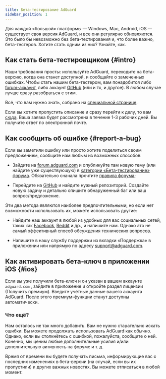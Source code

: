 ```yaml
---
title: Бета-тестирование AdGuard
sidebar_position: 1
---
```


Для каждой «большой» платформы — Windows, Mac, Android, iOS — существует своя версия AdGuard, и все они регулярно обновляются. Это было бы невозможно без бета-тестирования и, что более важно, бета-тестеров. Хотите стать одним из них? Узнайте, как.

## Как стать бета-тестировщиком {#intro}

Наши требования просты: используйте AdGuard, переходите на бета-версию, когда она станет доступной, и сообщайте о замеченных ошибках. Чтобы стать нашим бета-тестером, вам понадобится либо [forum-аккаунт](https://forum.adguard.com/index.php), либо аккаунт [GitHub](https://github.com/) (или и то, и другое). В любом случае лучше сразу разобраться с этим.

Всё, что вам нужно знать, собрано на [специальной странице](https://adguard.com/en/beta.html).

Если вы хотите пропустить описание и сразу перейти к делу, то вам [сюда](https://surveys.adguard.com/beta_testing_program/form.html). Ваша заявка будет рассмотрена в течение 1-3 рабочих дней. Вы получите ответ по электронной почте.

## Как сообщить об ошибке {#report-a-bug}

Если вы заметили ошибку или просто хотите поделиться своим предложением, сообщите нам любым из возможных способов:

- Зайдите на [forum.adguard.com](https://forum.adguard.com/index.php) и опубликуйте там новую тему (или найдите уже существующую) в [категории «Бета-тестирование» форума](https://forum.adguard.com/index.php?categories/48/). Обязательно сначала прочтите [правила форума](https://forum.adguard.com/index.php?threads/14859/);

- Перейдите на [GitHub](https://github.com/AdguardTeam/) и найдите нужный репозиторий. Создайте новую задачу и детально опишите обнаруженный баг или ваш вопрос/предложение.

Эти два метода являются наиболее предпочтительными, но если нет возможности использовать их, можете использовать другие:

- Найдите наш аккаунт в любой из удобных для вас социальных сетей, таких как [Facebook](https://www.facebook.com/AdguardEn/), [Reddit](https://www.reddit.com/r/Adguard/) и др., и напишите нам. Однако это не самый эффективный способ обсуждения технических вопросов.

- Напишите в нашу службу поддержки из вкладки «Поддержка» в приложении или напрямую по адресу [support@adguard.com](mailto:support@adguard.com).

## Как активировать бета-ключ в приложении iOS {#ios}

Если вы уже получили бета-ключ и он указан в вашем аккаунте `adguard.com` , зайдите в приложение и откройте раздел лицензии (Получить премиум). Введите учётные данные вашего аккаунта AdGuard. После этого премиум-функции станут доступны автоматически.

### Что ещё?

Нам осталось не так много добавить. Вам не нужно старательно искать ошибки. Вы можете продолжать использовать AdGuard как обычно. Однако, если вы столкнётесь с ошибкой, пожалуйста, сообщите о ней. Конечно, мы ценим любые дополнительные усилия и/или дополнительную активность на форуме и т. д.

Время от времени вы будете получать письма, информирующие вас о последних изменениях в бета-версии (на случай, если вы их пропустили) и других важных новостях. Вы можете отписаться в любой момент.
